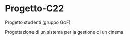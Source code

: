 # Progetto-C22
Progetto studenti (gruppo GoF)

Progettazione di un sistema per la gestione di un cinema.
